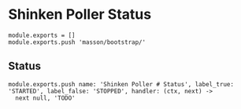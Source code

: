 
# Shinken Poller Status

    module.exports = []
    module.exports.push 'masson/bootstrap/'

## Status

    module.exports.push name: 'Shinken Poller # Status', label_true: 'STARTED', label_false: 'STOPPED', handler: (ctx, next) ->
      next null, 'TODO'
